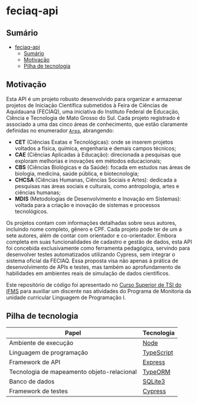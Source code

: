 # feciaq-api

## Sumário

- [feciaq-api](#feciaq-api)
  - [Sumário](#sumário)
  - [Motivação](#motivação)
  - [Pilha de tecnologia](#pilha-de-tecnologia)

## Motivação

Esta API é um projeto robusto desenvolvido para organizar e armazenar projetos de Iniciação Científica submetidos à Feira de Ciências de Aquidauana (FECIAQ), uma iniciativa do Instituto Federal de Educação, Ciência e Tecnologia de Mato Grosso do Sul. Cada projeto registrado é associado a uma das cinco áreas de conhecimento, que estão claramente definidas no enumerador [`Area`](./src/entity/Area.ts), abrangendo:

- **CET** (Ciências Exatas e Tecnológicas): onde se inserem projetos voltados a física, química, engenharia e demais campos técnicos;
- **CAE** (Ciências Aplicadas à Educação): direcionada a pesquisas que exploram melhorias e inovações em métodos educacionais;
- **CBS** (Ciências Biológicas e da Saúde): focada em estudos nas áreas de biologia, medicina, saúde pública, e biotecnologia;
- **CHCSA** (Ciências Humanas, Ciências Sociais e Artes): dedicada a pesquisas nas áreas sociais e culturais, como antropologia, artes e ciências humanas;
- **MDIS** (Metodologias de Desenvolvimento e Inovação em Sistemas): voltada para a criação e inovação de sistemas e processos tecnológicos.

Os projetos contam com informações detalhadas sobre seus autores, incluindo nome completo, gênero e CPF. Cada projeto pode ter de um a sete autores, além de contar com orientador e co-orientador. Embora completa em suas funcionalidades de cadastro e gestão de dados, esta API foi concebida exclusivamente como ferramenta pedagógica, servindo para desenvolver testes automatizados utilizando Cypress, sem integrar o sistema oficial da FECIAQ. Essa proposta visa não apenas à prática de desenvolvimento de APIs e testes, mas também ao aprofundamento de habilidades em ambientes reais de simulação de dados científicos. 

Este repositório de código foi apresentado no [Curso Superior de TSI do IFMS](https://www.ifms.edu.br/campi/campus-aquidauana/cursos/graduacao/sistemas-para-internet/sistemas-para-internet) para auxiliar um discente nas atividades do Programa de Monitoria da unidade curricular Linguagem de Programação I.

## Pilha de tecnologia

| Papel                                      | Tecnologia                                    |
|--------------------------------------------|-----------------------------------------------|
| Ambiente de execução                       | [Node](https://nodejs.org/en/)                |
| Linguagem de programação                   | [TypeScript](https://www.typescriptlang.org/) |
| Framework de API                           | [Express](https://expressjs.com/pt-br/)       |
| Tecnologia de mapeamento objeto-relacional | [TypeORM](https://typeorm.io/)                |
| Banco de dados                             | [SQLite3](https://www.sqlite.org/)            |
| Framework de testes                        | [Cypress](https://www.cypress.io/)            |